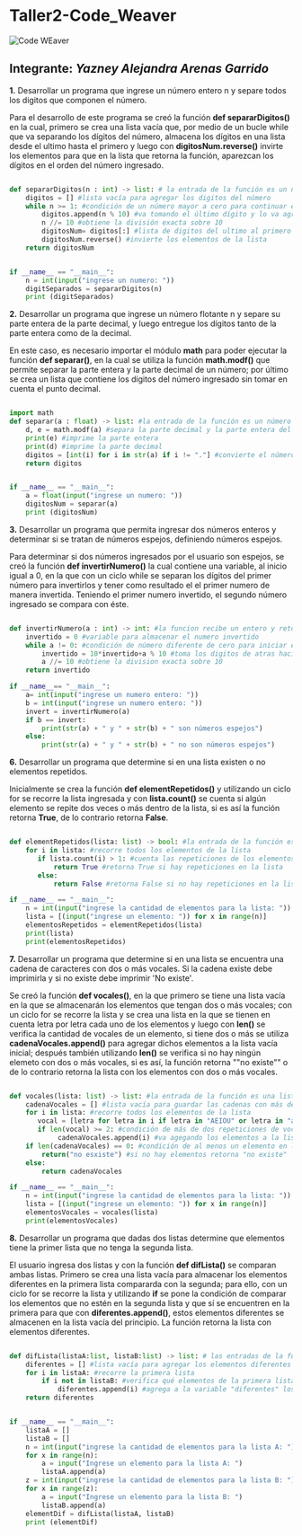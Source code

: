 # Taller2-Code_Weaver

![Code WEaver](https://github.com/alejayz/Taller2-Code_Weaver/assets/124609988/46277566-5ff4-4286-90c5-8bb09c18e2fd)

## Integrante: *Yazney Alejandra Arenas Garrido*

**1.** Desarrollar un programa que ingrese un número entero n y separe todos los digitos que componen el número.

Para el desarrollo de este programa se creó la función **def separarDigitos()** en la cual, primero se crea una lista vacía que, por medio de un bucle while que va separando los dígitos del número, almacena los dígitos en una lista desde el ultimo hasta el primero y luego con **digitosNum.reverse()** invirte los elementos para que en la lista que retorna la función, aparezcan los dígitos en el orden del número ingresado. 
```python

def separarDigitos(n : int) -> list: # la entrada de la función es un número entero
    digitos = [] #lista vacía para agregar los digitos del número
    while n >= 1: #condición de un número mayor a cero para continuar el ciclo
        digitos.append(n % 10) #va tomando el último dígito y lo va agregando a la lista vacía
        n //= 10 #obtiene la división exacta sobre 10
        digitosNum= digitos[:] #lista de digitos del ultimo al primero
        digitosNum.reverse() #invierte los elementos de la lista
    return digitosNum


if __name__ == "__main__":
    n = int(input("ingrese un numero: "))
    digitSeparados = separarDigitos(n)
    print (digitSeparados)
```

**2.** Desarrollar un programa que ingrese un número flotante n y separe su parte entera de la parte decimal, y luego entregue los dígitos tanto de la parte entera como de la decimal.

En este caso, es necesario importar el módulo **math** para poder ejecutar la función **def separar()**, en la cual se utiliza la función **math.modf()** que permite separar la parte entera y la parte decimal de un número; por último se crea un lista que contiene los dígitos del número ingresado sin tomar en cuenta el punto decimal.
```python

import math
def separar(a : float) -> list: #la entrada de la función es un número flotante y retorna una lista
    d, e = math.modf(a) #separa la parte decimal y la parte entera del número
    print(e) #imprime la parte entera
    print(d) #imprime la parte decimal
    digitos = [int(i) for i in str(a) if i != "."] #convierte el número a una lista de todos los dígitos del número ingresado
    return digitos


if __name__ == "__main__":
    a = float(input("ingrese un numero: "))
    digitosNum = separar(a)
    print (digitosNum)
```

**3.** Desarrollar un programa que permita ingresar dos números enteros y determinar si se tratan de números espejos, definiendo números espejos.

Para determinar si dos números ingresados por el usuario son espejos, se creó la función **def invertirNumero()** la cual contiene una variable, al inicio igual a 0, en la que con un ciclo while se separan los dígitos del primer número para invertirlos y tener como resultado el el primer numero de manera invertida. Teniendo el primer numero invertido, el segundo número ingresado se compara con éste.
```python

def invertirNumero(a : int) -> int: #la funcion recibe un entero y retorna un entero
    invertido = 0 #variable para almacenar el numero invertido
    while a != 0: #condición de número diferente de cero para iniciar el ciclo
        invertido = 10*invertido+a % 10 #toma los digitos de atras hacia adelante
        a //= 10 #obtiene la division exacta sobre 10
    return invertido

if __name__== "__main__":
    a= int(input("ingrese un numero entero: "))
    b = int(input("ingrese un numero entero: "))
    invert = invertirNumero(a)
    if b == invert:
        print(str(a) + " y " + str(b) + " son números espejos")
    else:
        print(str(a) + " y " + str(b) + " no son números espejos")

```


**6.** Desarrollar un programa que determine si en una lista existen o no elementos repetidos.

Inicialmente se crea la función **def elementRepetidos()** y utilizando un ciclo for se recorre la lista ingresada y con **lista.count()** se cuenta si algún elemento se repite dos veces o más dentro de la lista, si es así la función retorna **True**, de lo contrario retorna **False**.

```python

def elementRepetidos(lista: list) -> bool: #la entrada de la función es una lista y retorna un booleano
    for i in lista: #recorre todos los elementos de la lista
       if lista.count(i) > 1: #cuenta las repeticiones de los elementos de la lista
           return True #retorna True si hay repeticiones en la lista
       else:
           return False #retorna False si no hay repeticiones en la lista

if __name__ == "__main__":
    n = int(input("ingrese la cantidad de elementos para la lista: "))
    lista = [(input("ingrese un elemento: ")) for x in range(n)]
    elementosRepetidos = elementRepetidos(lista)
    print(lista)
    print(elementosRepetidos)
```

**7.** Desarrollar un programa que determine si en una lista se encuentra una cadena de caracteres con dos o más vocales. Si la cadena existe debe imprimirla y si no existe debe imprimir 'No existe'.

Se creó la función **def vocales()**, en la que primero se tiene una lista vacía en la que se almacenarán los elementos que tengan dos o más vocales; con un ciclo for se recorre la lista y se crea una lista en la que se tienen en cuenta letra por letra cada uno de los elementos y luego con **len()** se verifica la cantidad de vocales de un elemento, si tiene dos o más se utiliza **cadenaVocales.append()** para agregar dichos elementos a la lista vacía inicial; después también utilizando **len()** se verifica si no hay ningún elemeto con dos o más vocales, si es así, la función retorna ""no existe"" o de lo contrario retorna la lista con los elementos con dos o más vocales.

```python

def vocales(lista: list) -> list: #la entrada de la función es una lista y retorna una lista
    cadenaVocales = [] #lista vacía para guardar las cadenas con más de dos vocales
    for i in lista: #recorre todos los elementos de la lista
       vocal = [letra for letra in i if letra in "AEIOU" or letra in "aeiou"] #lista que guarda las vocales de un elemento de la lista
       if len(vocal) >= 2: #condición de más de dos repeticiones de vocales en el elemento
            cadenaVocales.append(i) #va agegando los elementos a la lista vacía
    if len(cadenaVocales) == 0: #condición de al menos un elemento en la lista cadenaVocales
        return("no esxiste") #si no hay elementos retorna "no existe"
    else:
        return cadenaVocales

if __name__ == "__main__":
    n = int(input("ingrese la cantidad de elementos para la lista: "))
    lista = [(input("ingrese un elemento: ")) for x in range(n)]
    elementosVocales = vocales(lista)
    print(elementosVocales)
```

**8.** Desarrollar un programa que dadas dos listas determine que elementos tiene la primer lista que no tenga la segunda lista.

El usuario ingresa dos listas y con la función **def difLista()** se comparan ambas listas. Primero se crea una lista vacía para almacenar los elementos diferentes en la primera lista compararda con la segunda; para ello, con un ciclo for se recorre la lista y utilizando **if** se pone la condición de comparar los elementos que no estén en la segunda lista y que sí se encuentren en la primera para que con **diferentes.append()**, estos elementos diferentes se almacenen en la lista vacía del principio. La función retorna la lista con elementos diferentes.
```python

def difLista(listaA:list, listaB:list) -> list: # las entradas de la función serán las dos listas
    diferentes = [] #lista vacía para agregar los elementos diferentes
    for i in listaA: #recorre la primera lista
        if i not in listaB: #verifica qué elementos de la primera lista no están en la segunda
            diferentes.append(i) #agrega a la variable "diferentes" los elementos diferentes
    return diferentes


if __name__ == "__main__":
    listaA = []
    listaB = []
    n = int(input("ingrese la cantidad de elementos para la lista A: "))
    for x in range(n):
        a = input("Ingrese un elemento para la lista A: ")
        listaA.append(a)
    z = int(input("ingrese la cantidad de elementos para la lista B: "))
    for x in range(z):
        a = input("Ingrese un elemento para la lista B: ")
        listaB.append(a)
    elementDif = difLista(listaA, listaB)
    print (elementDif)
```


